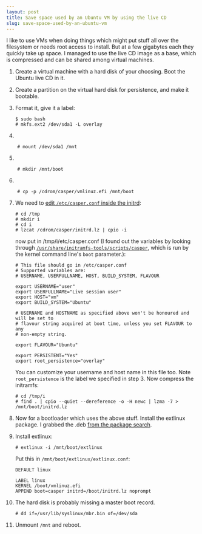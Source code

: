 ```yaml
---
layout: post
title: Save space used by an Ubuntu VM by using the live CD
slug: save-space-used-by-an-ubuntu-vm
---
```


I like to use VMs when doing things which might put stuff all over the filesystem or needs root access to install.  But at a few gigabytes each they quickly take up space.  I managed to use the live CD image as a base, which is compressed and can be shared among virtual machines.

1.  Create a virtual machine with a hard disk of your choosing.  Boot the Ubuntu live CD in it.
2.  Create a partition on the virtual hard disk for persistence, and make it bootable.
3.  Format it, give it a label:

        $ sudo bash
        # mkfs.ext2 /dev/sda1 -L overlay
4.  

        # mount /dev/sda1 /mnt

5.  

        # mkdir /mnt/boot

6.  

        # cp -p /cdrom/casper/vmlinuz.efi /mnt/boot

7.  We need to [edit <code>/etc/casper.conf</code> inside the initrd](https://wiki.ubuntu.com/CustomizeLiveInitrd):

        # cd /tmp
        # mkdir i
        # cd i
        # lzcat /cdrom/casper/initrd.lz | cpio -i

    now put in /tmp/i/etc/casper.conf (I found out the variables by looking through [<code>/usr/share/initramfs-tools/scripts/casper</code>](http://bazaar.launchpad.net/~ubuntu-branches/ubuntu/trusty/casper/trusty/view/head:/scripts/casper), which is run by the kernel command line's `boot` parameter.):
        
        # This file should go in /etc/casper.conf
        # Supported variables are:
        # USERNAME, USERFULLNAME, HOST, BUILD_SYSTEM, FLAVOUR
        
        export USERNAME="user"
        export USERFULLNAME="Live session user"
        export HOST="vm"
        export BUILD_SYSTEM="Ubuntu"
        
        # USERNAME and HOSTNAME as specified above won't be honoured and will be set to
        # flavour string acquired at boot time, unless you set FLAVOUR to any
        # non-empty string.
        
        export FLAVOUR="Ubuntu"
        
        export PERSISTENT="Yes"
        export root_persistence="overlay"

    You can customize your username and host name in this file too.  Note `root_persistence` is the label we specified in step 3.  Now compress the initramfs:

        # cd /tmp/i
        # find . | cpio --quiet --dereference -o -H newc | lzma -7 > /mnt/boot/initrd.lz

8.  Now for a bootloader which uses the above stuff.  Install the extlinux package.  I grabbed the .deb [from the package search](http://packages.ubuntu.com/trusty/extlinux).

9.  Install extlinux:

        # extlinux -i /mnt/boot/extlinux

    Put this in `/mnt/boot/extlinux/extlinux.conf`:

        DEFAULT linux
        
        LABEL linux
        KERNEL /boot/vmlinuz.efi
        APPEND boot=casper initrd=/boot/initrd.lz noprompt

10. The hard disk is probably missing a master boot record.

        # dd if=/usr/lib/syslinux/mbr.bin of=/dev/sda

11. Unmount `/mnt` and reboot.


